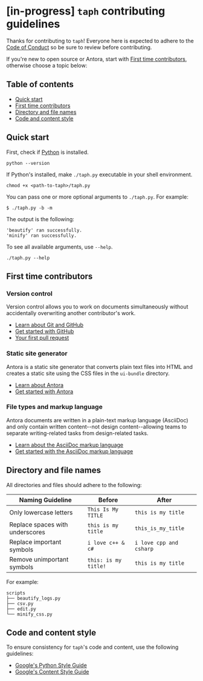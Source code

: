 # [in-progress] `taph` contributing guidelines

Thanks for contributing to `taph`! Everyone here is expected to adhere to the [Code of Conduct](CODE_OF_CONDUCT.md) so be sure to review before contributing.

If you're new to open source or Antora, start with [First time contributors](#first-time-contributors), otherwise choose a topic below:

## Table of contents

- [Quick start](#quick-start)
- [First time contributors](#first-time-contributors)
- [Directory and file names](#directory-and-file-names)
- [Code and content style](#code-and-content-style)

## Quick start

First, check if [Python](https://www.python.org/downloads/) is installed.

```plaintext
python --version
```

If Python's installed, make `./taph.py` executable in your shell environment.

```shell
chmod +x <path-to-taph>/taph.py
```

You can pass one or more optional arguments to `./taph.py`. For example:

```shell
$ ./taph.py -b -m
```

The output is the following:

```shell
'beautify' ran successfully.
'minify' ran successfully.
```

To see all available arguments, use `--help`.

```shell
./taph.py --help
```

## First time contributors

### Version control

Version control allows you to work on documents simultaneously without accidentally overwriting another contributor's work.

- [Learn about Git and GitHub](https://docs.github.com/en/get-started/using-git/about-git)
- [Get started with GitHub](https://docs.github.com/get-started/quickstart/hello-world)
- [Your first pull request](https://docs.github.com/pull-requests/collaborating-with-pull-requests/proposing-changes-to-your-work-with-pull-requests/creating-a-pull-request)

### Static site generator

Antora is a static site generator that converts plain text files into HTML and creates a static site using the CSS files in the `ui-bundle` directory.

- [Learn about Antora](https://docs.antora.org/antora/latest/how-antora-works/)
- [Get started with Antora](https://docs.antora.org/antora/latest/install-and-run-quickstart/)

### File types and markup language

Antora documents are written in a plain-text markup language (AsciiDoc) and only contain written content--not design content--allowing teams to separate writing-related tasks from design-related tasks.

- [Learn about the AsciiDoc markup language](https://docs.asciidoctor.org/asciidoc/latest/)
- [Get started with the AsciiDoc markup language](https://asciidoctor.org/docs/asciidoc-writers-guide/)

## Directory and file names

All directories and files should adhere to the following:

| Naming Guideline                | Before               | After                   |
|---------------------------------|----------------------|-------------------------|
| Only lowercase letters          | `This Is My TITLE`   | `this is my title`      |
| Replace spaces with underscores | `this is my title`   | `this_is_my_title`      |
| Replace important symbols       | `i love c++ & c#`    | `i love cpp and csharp` |
| Remove unimportant symbols      | `this: is my title!` | `this is my title`      |

For example:

```plaintext
scripts
├── beautify_logs.py
├── csv.py
├── edit.py
└── minify_css.py
```

## Code and content style

To ensure consistency for `taph`'s code and content, use the following guidelines:

- [Google's Python Style Guide](https://github.com/google/styleguide/blob/gh-pages/pyguide.md)
- [Google's Content Style Guide](https://developers.google.com/style/highlights)
